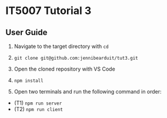 # IT5007 Tutorial 3

## User Guide

1. Navigate to the target directory with `cd`

2. `git clone git@github.com:jennibearduit/tut3.git`

3. Open the cloned repository with VS Code

4. `npm install`

5. Open two terminals and run the following command in order:
  - (T1) `npm run server`
  - (T2) `npm run client`
